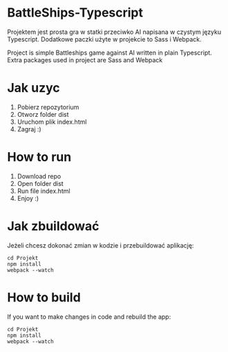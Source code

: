 # BattleShips-Typescript

Projektem jest prosta gra w statki przeciwko AI napisana w czystym języku Typescript. Dodatkowe paczki użyte w projekcie to Sass i Webpack.

Project is simple Battleships game against AI written in plain Typescript. Extra packages used in project are Sass and Webpack

# Jak uzyc

1. Pobierz repozytorium
2. Otworz folder dist
3. Uruchom plik index.html
4. Zagraj :)

# How to run

1. Download repo
2. Open folder dist
3. Run file index.html
4. Enjoy :)

# Jak zbuildować

Jeżeli chcesz dokonać zmian w kodzie i przebuildować aplikację:

```
cd Projekt
npm install
webpack --watch
```

# How to build

If you want to make changes in code and rebuild the app:

```
cd Projekt
npm install
webpack --watch
```
